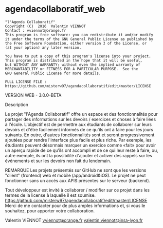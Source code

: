 # agendacollaboratif_web

    "l'Agenda Collaboratif"
    Copyright (C)  2016  Valentin VIENNOT
    Contact : vviennot@orange.fr
    This program is free software: you can redistribute it and/or modify
    it under the terms of the GNU General Public License as published by
    the Free Software Foundation, either version 3 of the License, or
    (at your option) any later version.
    
    You have to put a copy of this program's license into your project.
    This program is distributed in the hope that it will be useful,
    but WITHOUT ANY WARRANTY; without even the implied warranty of
    MERCHANTABILITY or FITNESS FOR A PARTICULAR PURPOSE.  See the
    GNU General Public License for more details.
    
    FULL LICENSE FILE : https://github.com/misterw97/agendacollaboratif/edit/master/LICENSE


VERSION WEB - 3.0.0-BETA


Description

Le projet "l'Agenda Collaboratif" offre un espace et des fonctionnalités pour partager des informations sur les devoirs / exercices et choses à faire liées à l'école. L'objectif est de permettre aux étudiants de collaborer sur leurs devoirs et d'être facilement informés de ce qu'ils ont à faire pour les jours suivants. En outre, d'autres fonctionnalités sont et seront progressivement ajoutées pour rendre l'interface plus facile et plus riche. Par exemple, les étudiants peuvent désormais marquer un exercice comme «fait» pour avoir un aperçu rapide de ce qu'ils ont accompli et de ce qui leur reste à faire, ou, autre exemple, ils ont la possibilité d'ajouter et activer des rappels sur les événements et sur les devoirs non fait du lendemain.

  REMARQUE
  Les projets présentés sur GitHub ne sont que les versions "client" (frontend) web et mobile (app/android&iOS). Le projet ne peut fonctionner sans un accès aux APIS présentes sur le serveur (backend).

Tout développeur est invité à collaborer / modifier sur ce projet dans les termes de la license à laquelle il est soumise.
https://github.com/misterw97/agendacollaboratif/edit/master/LICENSE
Merci de me contacter pour de plus amples informations et, si vous le souhaitez, pour apporter votre collaboration.


Valentin VIENNOT
vviennot@orange.fr
valentin.viennot@insa-lyon.fr


